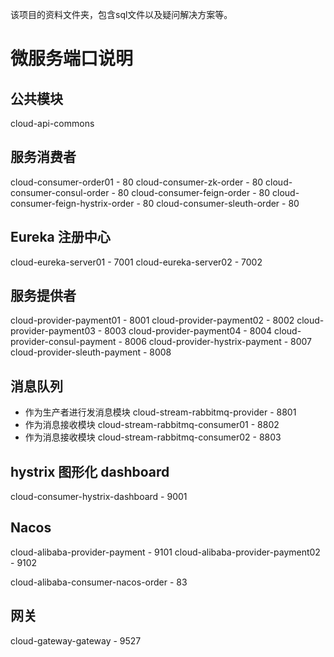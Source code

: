 该项目的资料文件夹，包含sql文件以及疑问解决方案等。

# 微服务端口说明

## 公共模块

cloud-api-commons 

## 服务消费者
cloud-consumer-order01 - 80
cloud-consumer-zk-order - 80
cloud-consumer-consul-order - 80
cloud-consumer-feign-order - 80
cloud-consumer-feign-hystrix-order - 80
cloud-consumer-sleuth-order - 80

## Eureka 注册中心
cloud-eureka-server01 - 7001
cloud-eureka-server02 - 7002

## 服务提供者
cloud-provider-payment01 - 8001
cloud-provider-payment02 - 8002
cloud-provider-payment03 - 8003
cloud-provider-payment04 - 8004
cloud-provider-consul-payment - 8006
cloud-provider-hystrix-payment - 8007
cloud-provider-sleuth-payment - 8008


## 消息队列

* 作为生产者进行发消息模块 cloud-stream-rabbitmq-provider - 8801
* 作为消息接收模块 cloud-stream-rabbitmq-consumer01 - 8802
* 作为消息接收模块 cloud-stream-rabbitmq-consumer02 - 8803


## hystrix 图形化 dashboard
cloud-consumer-hystrix-dashboard - 9001

## Nacos
cloud-alibaba-provider-payment - 9101
cloud-alibaba-provider-payment02 - 9102

cloud-alibaba-consumer-nacos-order - 83

## 网关
cloud-gateway-gateway - 9527



